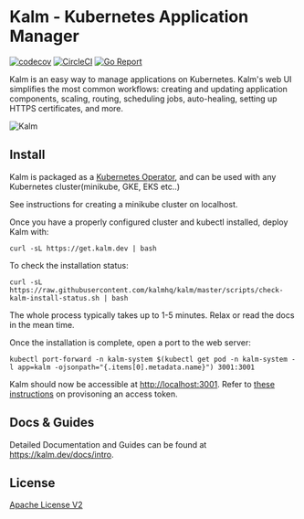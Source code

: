 # Kalm - Kubernetes Application Manager

[![codecov](https://codecov.io/gh/kalmhq/kalm/branch/master/graph/badge.svg)](https://codecov.io/gh/kalmhq/kalm) [![CircleCI](https://circleci.com/gh/kalmhq/kalm.svg?style=svg)](https://circleci.com/gh/kalmhq/kalm) [![Go Report](https://goreportcard.com/badge/github.com/kalmhq/kalm)](https://goreportcard.com/badge/github.com/kalmhq/kalm)

Kalm is an easy way to manage applications on Kubernetes. Kalm's web UI simplifies the most common workflows: creating and updating application components, scaling, routing, scheduling jobs, auto-healing, setting up HTTPS certificates, and more.

![Kalm](https://kalm.dev/docs/assets/kalm.png)

## Install

Kalm is packaged as a [Kubernetes Operator](https://kubernetes.io/docs/concepts/extend-kubernetes/operator/), and can be used with any Kubernetes cluster(minikube, GKE, EKS etc..)

See instructions for creating a minikube cluster on localhost.

Once you have a properly configured cluster and kubectl installed, deploy Kalm with:

```shell
curl -sL https://get.kalm.dev | bash
```

To check the installation status:

```
curl -sL https://raw.githubusercontent.com/kalmhq/kalm/master/scripts/check-kalm-install-status.sh | bash
```

The whole process typically takes up to 1-5 minutes. Relax or read the docs in the mean time.

Once the installation is complete, open a port to the web server:

```
kubectl port-forward -n kalm-system $(kubectl get pod -n kalm-system -l app=kalm -ojsonpath="{.items[0].metadata.name}") 3001:3001
```

Kalm should now be accessible at [http://localhost:3001](http://localhost:3001). Refer to [these instructions](https://kalm.dev/docs/install#step-4-admin-service-account) on provisoning an access token.

## Docs & Guides

Detailed Documentation and Guides can be found at https://kalm.dev/docs/intro.

## License

[Apache License V2](LICENSE.txt)
